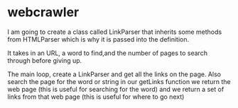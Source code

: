 # webcrawler

I am  going to create a class called LinkParser that inherits some methods from HTMLParser which is why it is passed into the definition.

It takes in an URL, a word to find,and the number of pages to search through before giving up.

The main loop, create a LinkParser and get all the links on the page.
Also search the page for the word or string in our getLinks function we return the web page (this is useful for searching for the word)
and we return a set of links from that web page (this is useful for where to go next)
